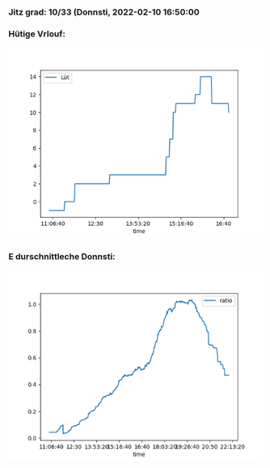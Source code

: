 ### Jitz grad: 10/33 (Donnsti, 2022-02-10 16:50:00

### Hütige Vrlouf:
![Graph](Today.png)

### E durschnittleche Donnsti:
![Graph](Donnsti.png)